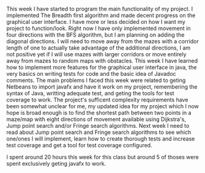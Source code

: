 This week I have started to program the main functionality of my project. I implemented The Breadth first algorithm and made decent progress on the graphical user interface. I have more or less decided on how I want my project to function/look. Right now I have only implemented movement in four directions with the BFS algorithm, but I am planning on adding the diagonal directions. I will need to move away from the mazes with a corridor length of one to actually take advantage of the additional directions, I am not positive yet if I will use mazes with larger corridors or move entirely away from mazes to random maps with obstacles. This week I have learned how to implement more features for the graphical user interface in java, the very basics on writing tests for code and the basic idea of Javadoc comments. The main problems I faced this week were related to geting Netbeans to import javafx and have it work on my project, remembering the syntax of Java, writting adequate test, and geting the tools for test coverage to work. The project's sufficent complexity requirements have been somewhat unclear for me, my updated idea for my project which I now hope is broad enough is to find the shortest path between two points in a maze/map with eight directions of movement available using Dijkstra's, Jump point search and/or Fringe search algorithms. Next week I need to read about Jump point search and Fringe search algorithms to see which one/ones I will implement, learn how to create thorough tests and increase test coverage and get a tool for test coverage configured. 

I spent around 20 hours this week for this class but around 5 of thoses were spent exclusively geting javafx to work.
